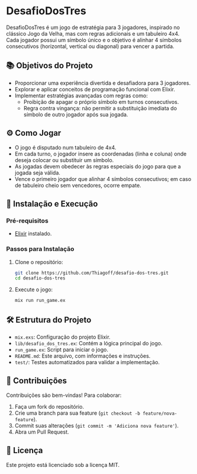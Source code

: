 # DesafioDosTres

DesafioDosTres é um jogo de estratégia para 3 jogadores, inspirado no clássico Jogo da Velha, mas com regras adicionais e um tabuleiro 4x4. Cada jogador possui um símbolo único e o objetivo é alinhar 4 símbolos consecutivos (horizontal, vertical ou diagonal) para vencer a partida.

## 📚 Objetivos do Projeto

- Proporcionar uma experiência divertida e desafiadora para 3 jogadores.
- Explorar e aplicar conceitos de programação funcional com Elixir.
- Implementar estratégias avançadas com regras como: 
  - Proibição de apagar o próprio símbolo em turnos consecutivos.
  - Regra contra vingança: não permitir a substituição imediata do símbolo de outro jogador após sua jogada.

## ⚙️ Como Jogar

- O jogo é disputado num tabuleiro de 4x4.
- Em cada turno, o jogador insere as coordenadas (linha e coluna) onde deseja colocar ou substituir um símbolo.
- As jogadas devem obedecer às regras especiais do jogo para que a jogada seja válida.
- Vence o primeiro jogador que alinhar 4 símbolos consecutivos; em caso de tabuleiro cheio sem vencedores, ocorre empate.

## 🚀 Instalação e Execução

### Pré-requisitos
- [Elixir](https://elixir-lang.org/install.html) instalado.

### Passos para Instalação
1. Clone o repositório:
   ```bash
   git clone https://github.com/Thiagoff/desafio-dos-tres.git
   cd desafio-dos-tres
   ```

2. Execute o jogo:
   ```bash
   mix run run_game.ex
   ```

## 🛠️ Estrutura do Projeto

- `mix.exs`: Configuração do projeto Elixir.
- `lib/desafio_dos_tres.ex`: Contém a lógica principal do jogo.
- `run_game.ex`: Script para iniciar o jogo.
- `README.md`: Este arquivo, com informações e instruções.
- `test/`: Testes automatizados para validar a implementação.

## 🤝 Contribuições

Contribuições são bem-vindas! Para colaborar:
1. Faça um fork do repositório.
2. Crie uma branch para sua feature (`git checkout -b feature/nova-feature`).
3. Commit suas alterações (`git commit -m 'Adiciona nova feature'`).
4. Abra um Pull Request.

## 📄 Licença

Este projeto está licenciado sob a licença MIT.

